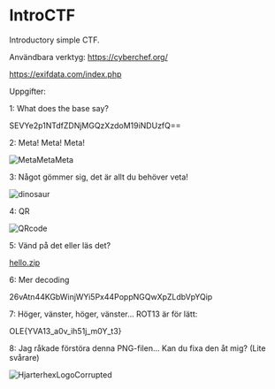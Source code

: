 # IntroCTF
Introductory simple CTF.


Användbara verktyg:
https://cyberchef.org/

https://exifdata.com/index.php

Uppgifter:



1: What does the base say?

SEVYe2p1NTdfZDNjMGQzXzdoM19iNDUzfQ==



2: Meta! Meta! Meta!

![MetaMetaMeta](https://user-images.githubusercontent.com/76533304/214418660-d3827e15-ec28-4489-8715-a997c7b8dab7.png)




3: Något gömmer sig, det är allt du behöver veta!

![dinosaur](https://user-images.githubusercontent.com/76533304/214416848-a7213db2-4a1d-4a6e-9f95-c85532a60822.jpg)




4: QR

![QRcode](https://user-images.githubusercontent.com/76533304/214419561-53147d72-25c3-445c-8aff-0f460124e1c6.png)




5: Vänd på det eller läs det?

[hello.zip](https://github.com/Chrob0/IntroCTF/files/10494205/hello.zip)




6: Mer decoding

26vAtn44KGbWinjWYi5Px44PoppNGQwXpZLdbVpYQip




7: Höger, vänster, höger, vänster... ROT13 är för lätt:

OLE{YVA13_a0v_ih51j_m0Y_t3}




8: Jag råkade förstöra denna PNG-filen... Kan du fixa den åt mig? (Lite svårare)

![HjarterhexLogoCorrupted](https://user-images.githubusercontent.com/76533304/214430270-564d8605-7a81-4e50-b21e-166c531ef6bd.png)
